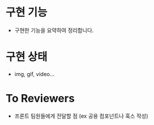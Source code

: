 # 구현 기능

- 구현한 기능을 요약하여 정리합니다.

# 구현 상태

- img, gif, video...

# To Reviewers

- 프론트 팀원들에게 전달할 점 (ex 공용 컴포넌트나 훅스 작성)
